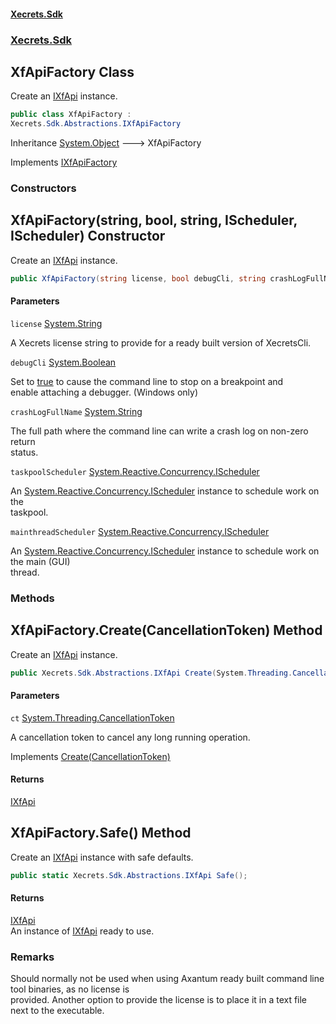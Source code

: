 #### [Xecrets.Sdk](index.md 'index')
### [Xecrets.Sdk](Xecrets.Sdk.md 'Xecrets.Sdk')

## XfApiFactory Class

Create an [IXfApi](Xecrets.Sdk.Abstractions.md#Xecrets.Sdk.Abstractions.IXfApi 'Xecrets.Sdk.Abstractions.IXfApi') instance.

```csharp
public class XfApiFactory :
Xecrets.Sdk.Abstractions.IXfApiFactory
```

Inheritance [System.Object](https://docs.microsoft.com/en-us/dotnet/api/System.Object 'System.Object') &#129106; XfApiFactory

Implements [IXfApiFactory](Xecrets.Sdk.Abstractions.md#Xecrets.Sdk.Abstractions.IXfApiFactory 'Xecrets.Sdk.Abstractions.IXfApiFactory')
### Constructors

<a name='Xecrets.Sdk.XfApiFactory.XfApiFactory(string,bool,string,System.Reactive.Concurrency.IScheduler,System.Reactive.Concurrency.IScheduler)'></a>

## XfApiFactory(string, bool, string, IScheduler, IScheduler) Constructor

Create an [IXfApi](Xecrets.Sdk.Abstractions.md#Xecrets.Sdk.Abstractions.IXfApi 'Xecrets.Sdk.Abstractions.IXfApi') instance.

```csharp
public XfApiFactory(string license, bool debugCli, string crashLogFullName, System.Reactive.Concurrency.IScheduler taskpoolScheduler, System.Reactive.Concurrency.IScheduler mainthreadScheduler);
```
#### Parameters

<a name='Xecrets.Sdk.XfApiFactory.XfApiFactory(string,bool,string,System.Reactive.Concurrency.IScheduler,System.Reactive.Concurrency.IScheduler).license'></a>

`license` [System.String](https://docs.microsoft.com/en-us/dotnet/api/System.String 'System.String')

A Xecrets license string to provide for a ready built version of XecretsCli.

<a name='Xecrets.Sdk.XfApiFactory.XfApiFactory(string,bool,string,System.Reactive.Concurrency.IScheduler,System.Reactive.Concurrency.IScheduler).debugCli'></a>

`debugCli` [System.Boolean](https://docs.microsoft.com/en-us/dotnet/api/System.Boolean 'System.Boolean')

Set to [true](https://docs.microsoft.com/en-us/dotnet/csharp/language-reference/builtin-types/bool 'https://docs.microsoft.com/en-us/dotnet/csharp/language-reference/builtin-types/bool') to cause the command line to stop on a breakpoint and  
            enable attaching a debugger. (Windows only)

<a name='Xecrets.Sdk.XfApiFactory.XfApiFactory(string,bool,string,System.Reactive.Concurrency.IScheduler,System.Reactive.Concurrency.IScheduler).crashLogFullName'></a>

`crashLogFullName` [System.String](https://docs.microsoft.com/en-us/dotnet/api/System.String 'System.String')

The full path where the command line can write a crash log on non-zero return  
            status.

<a name='Xecrets.Sdk.XfApiFactory.XfApiFactory(string,bool,string,System.Reactive.Concurrency.IScheduler,System.Reactive.Concurrency.IScheduler).taskpoolScheduler'></a>

`taskpoolScheduler` [System.Reactive.Concurrency.IScheduler](https://docs.microsoft.com/en-us/dotnet/api/System.Reactive.Concurrency.IScheduler 'System.Reactive.Concurrency.IScheduler')

An [System.Reactive.Concurrency.IScheduler](https://docs.microsoft.com/en-us/dotnet/api/System.Reactive.Concurrency.IScheduler 'System.Reactive.Concurrency.IScheduler') instance to schedule work on the  
            taskpool.

<a name='Xecrets.Sdk.XfApiFactory.XfApiFactory(string,bool,string,System.Reactive.Concurrency.IScheduler,System.Reactive.Concurrency.IScheduler).mainthreadScheduler'></a>

`mainthreadScheduler` [System.Reactive.Concurrency.IScheduler](https://docs.microsoft.com/en-us/dotnet/api/System.Reactive.Concurrency.IScheduler 'System.Reactive.Concurrency.IScheduler')

An [System.Reactive.Concurrency.IScheduler](https://docs.microsoft.com/en-us/dotnet/api/System.Reactive.Concurrency.IScheduler 'System.Reactive.Concurrency.IScheduler') instance to schedule work on the main (GUI)  
            thread.
### Methods

<a name='Xecrets.Sdk.XfApiFactory.Create(System.Threading.CancellationToken)'></a>

## XfApiFactory.Create(CancellationToken) Method

Create an [IXfApi](Xecrets.Sdk.Abstractions.md#Xecrets.Sdk.Abstractions.IXfApi 'Xecrets.Sdk.Abstractions.IXfApi') instance.

```csharp
public Xecrets.Sdk.Abstractions.IXfApi Create(System.Threading.CancellationToken ct);
```
#### Parameters

<a name='Xecrets.Sdk.XfApiFactory.Create(System.Threading.CancellationToken).ct'></a>

`ct` [System.Threading.CancellationToken](https://docs.microsoft.com/en-us/dotnet/api/System.Threading.CancellationToken 'System.Threading.CancellationToken')

A cancellation token to cancel any long running operation.

Implements [Create(CancellationToken)](Xecrets.Sdk.Abstractions.md#Xecrets.Sdk.Abstractions.IXfApiFactory.Create(System.Threading.CancellationToken) 'Xecrets.Sdk.Abstractions.IXfApiFactory.Create(System.Threading.CancellationToken)')

#### Returns
[IXfApi](Xecrets.Sdk.Abstractions.md#Xecrets.Sdk.Abstractions.IXfApi 'Xecrets.Sdk.Abstractions.IXfApi')

<a name='Xecrets.Sdk.XfApiFactory.Safe()'></a>

## XfApiFactory.Safe() Method

Create an [IXfApi](Xecrets.Sdk.Abstractions.md#Xecrets.Sdk.Abstractions.IXfApi 'Xecrets.Sdk.Abstractions.IXfApi') instance with safe defaults.

```csharp
public static Xecrets.Sdk.Abstractions.IXfApi Safe();
```

#### Returns
[IXfApi](Xecrets.Sdk.Abstractions.md#Xecrets.Sdk.Abstractions.IXfApi 'Xecrets.Sdk.Abstractions.IXfApi')  
An instance of [IXfApi](Xecrets.Sdk.Abstractions.md#Xecrets.Sdk.Abstractions.IXfApi 'Xecrets.Sdk.Abstractions.IXfApi') ready to use.

### Remarks
Should normally not be used when using Axantum ready built command line tool binaries, as no license is  
provided. Another option to provide the license is to place it in a text file next to the executable.